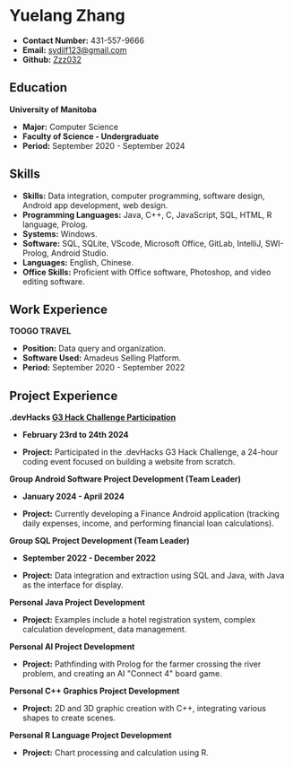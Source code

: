 # Yuelang Zhang

- **Contact Number:** 431-557-9666
- **Email:** sydilf123@gmail.com
- **Github:** [Zzz032](https://github.com/Zzz032)

## Education

**University of Manitoba**

- **Major:** Computer Science
- **Faculty of Science - Undergraduate**
- **Period:** September 2020 - September 2024

## Skills

- **Skills:** Data integration, computer programming, software design, Android app development, web design.
- **Programming Languages:** Java, C++, C, JavaScript, SQL, HTML, R language, Prolog.
- **Systems:** Windows.
- **Software:** SQL, SQLite, VScode, Microsoft Office, GitLab, IntelliJ, SWI-Prolog, Android Studio.
- **Languages:** English, Chinese.
- **Office Skills:** Proficient with Office software, Photoshop, and video editing software.

## Work Experience

**TOOGO TRAVEL**

- **Position:** Data query and organization.
- **Software Used:** Amadeus Selling Platform.
- **Period:** September 2020 - September 2022

## Project Experience

**.devHacks [G3 Hack Challenge Participation](https://github.com/devhacks-2024/I-O-Tech-Repository?tab=readme-ov-file)**

- **February 23rd to 24th 2024**

- **Project:** Participated in the .devHacks G3 Hack Challenge, a 24-hour coding event focused on building a website from scratch.

**Group Android Software Project Development (Team Leader)**

- **January 2024 - April 2024**

- **Project:** Currently developing a Finance Android application (tracking daily expenses, income, and performing financial loan calculations).

**Group SQL Project Development (Team Leader)**

- **September 2022 - December 2022**

- **Project:** Data integration and extraction using SQL and Java, with Java as the interface for display.

**Personal Java Project Development**

- **Project:** Examples include a hotel registration system, complex calculation development, data management.

**Personal AI Project Development**

- **Project:** Pathfinding with Prolog for the farmer crossing the river problem, and creating an AI "Connect 4" board game.

**Personal C++ Graphics Project Development**

- **Project:** 2D and 3D graphic creation with C++, integrating various shapes to create scenes.

**Personal R Language Project Development**

- **Project:** Chart processing and calculation using R.


